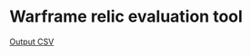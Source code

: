 # Warframe relic evaluation tool

[Output CSV](https://docs.google.com/spreadsheets/d/e/2PACX-1vQ-5bUyscF_Ta6rdufO9GL6QHOJy5eI-ELAPBKaJaitlCKnM8o3jNXZMwoDh9cCHn-9FWU6dSbQgoef/pubhtml?gid=0&single=true)
